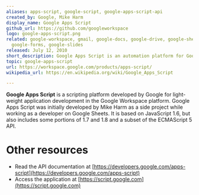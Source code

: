 ```yaml
---
aliases: apps-script, google-script, google-apps-script-api
created_by: Google, Mike Harm
display_name: Google Apps Script
github_url: https://github.com/googleworkspace
logo: google-apps-script.png
related: google-workspace, gmail, google-docs, google-drive, google-sheets,
  google-forms, google-slides
released: July 12, 2010
short_description: Google Apps Script is an automation platform for Google products.
topic: google-apps-script
url: https://workspace.google.com/products/apps-script/
wikipedia_url: https://en.wikipedia.org/wiki/Google_Apps_Script

---
```

**Google Apps Script** is a scripting platform developed by Google for light-weight application development in the Google Workspace platform. Google Apps Script was initially developed by Mike Harm as a side project while working as a developer on Google Sheets. It is based on JavaScript 1.6, but also includes some portions of 1.7 and 1.8 and a subset of the ECMAScript 5 API.

# Other resources
- Read the API documentation at [https://developers.google.com/apps-script](https://developers.google.com/apps-script)
- Access the application at [https://script.google.com](https://script.google.com)
